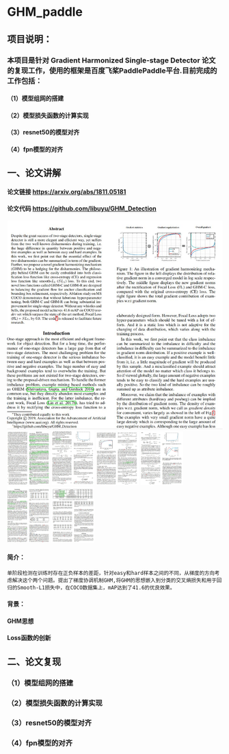 # GHM_paddle

## 项目说明：
### 本项目是针对 Gradient Harmonized Single-stage Detector 论文的复现工作，使用的框架是百度飞桨PaddlePaddle平台.目前完成的工作包括：
#### （1）模型组网的搭建
#### （2）模型损失函数的计算实现
#### （3）resnet50的模型对齐
#### （4）fpn模型的对齐

## 一、论文讲解
#### 论文链接 https://arxiv.org/abs/1811.05181
#### 论文代码 https://github.com/libuyu/GHM_Detection


<!-- ![image](https://github.com/tsdlrh/Blog_image/blob/master/1.JPG) -->
<!-- <img src="https://github.com/tsdlrh/Blog_image/blob/master/1.JPG" width="100px">
![image](https://github.com/tsdlrh/Blog_image/blob/master/2.JPG)
![image](https://github.com/tsdlrh/Blog_image/blob/master/3.JPG)
![image](https://github.com/tsdlrh/Blog_image/blob/master/4.JPG)
![image](https://github.com/tsdlrh/Blog_image/blob/master/5.JPG)
![image](https://github.com/tsdlrh/Blog_image/blob/master/6.JPG)
![image](https://github.com/tsdlrh/Blog_image/blob/master/7.JPG) -->

<img src="https://github.com/tsdlrh/Blog_image/blob/master/1.JPG" width="800px">
<img src="https://github.com/tsdlrh/Blog_image/blob/master/2.JPG" width="100px">
<img src="https://github.com/tsdlrh/Blog_image/blob/master/3.JPG" width="100px">
<img src="https://github.com/tsdlrh/Blog_image/blob/master/4.JPG" width="100px">
<img src="https://github.com/tsdlrh/Blog_image/blob/master/5.JPG" width="100px">
<img src="https://github.com/tsdlrh/Blog_image/blob/master/6.JPG" width="100px">
<img src="https://github.com/tsdlrh/Blog_image/blob/master/7.JPG" width="100px">


#### 简介：
    单阶段检测在训练时存在正负样本的差距，针对easy和hard样本之间的不同，从梯度的方向考虑解决这个两个问题。提出了梯度协调机制GHM,将GHM的思想嵌入到分类的交叉熵损失和用于回归的Smooth-L1损失中，在COCO数据集上，mAP达到了41.6的优良效果。
#### 背景：
#### GHM思想
#### Loss函数的创新

## 二、论文复现
### （1）模型组网的搭建
### （2）模型损失函数的计算实现
### （3）resnet50的模型对齐
### （4）fpn模型的对齐
